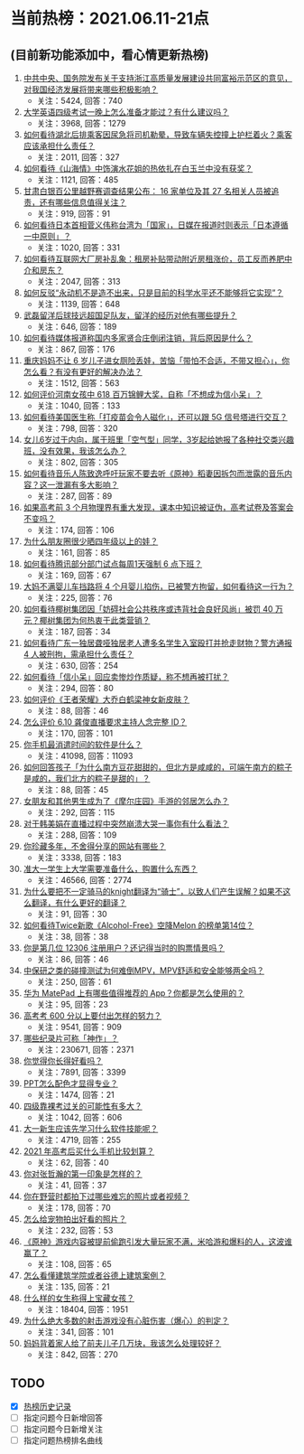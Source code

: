 # 当前热榜：2021.06.11-21点
## (目前新功能添加中，看心情更新热榜)
1. [中共中央、国务院发布关于支持浙江高质量发展建设共同富裕示范区的意见，对我国经济发展将带来哪些积极影响？](https://www.zhihu.com/question/464319522)
    * 关注：5424, 回答：740
2. [大学英语四级考试一晚上怎么准备才能过？有什么建议吗？](https://www.zhihu.com/question/360759673)
    * 关注：3968, 回答：1279
3. [如何看待湖北后排乘客因尿急将司机勒晕，导致车辆失控撞上护栏着火？乘客应该承担什么责任？](https://www.zhihu.com/question/463527409)
    * 关注：2011, 回答：327
4. [如何看待《山海情》中饰演水花姐的热依扎在白玉兰中没有获奖？](https://www.zhihu.com/question/464344108)
    * 关注：1121, 回答：485
5. [甘肃白银百公里越野赛调查结果公布： 16 家单位及其 27 名相关人员被追责，还有哪些信息值得关注？](https://www.zhihu.com/question/464487115)
    * 关注：919, 回答：91
6. [如何看待日本首相菅义伟称台湾为「国家」，日媒在报道时则表示「日本遵循一中原则」？](https://www.zhihu.com/question/464290695)
    * 关注：1020, 回答：331
7. [如何看待互联网大厂房补乱象：租房补贴带动附近房租涨价，员工反而养肥中介和房东？](https://www.zhihu.com/question/464358170)
    * 关注：2047, 回答：313
8. [如何反驳“永动机不是造不出来，只是目前的科学水平还不能够将它实现”？](https://www.zhihu.com/question/459256609)
    * 关注：1139, 回答：648
9. [武磊留洋后球技远超国足队友，留洋的经历对他有哪些提升？](https://www.zhihu.com/question/463808466)
    * 关注：646, 回答：189
10. [如何看待媒体报道称国内多家贤合庄倒闭注销，背后原因是什么？](https://www.zhihu.com/question/464128187)
    * 关注：867, 回答：176
11. [重庆妈妈不让 6 岁儿子进女厕险丢娃，苦恼「带怕不合适，不带又担心」，你怎么看？有没有更好的解决办法？](https://www.zhihu.com/question/463835106)
    * 关注：1512, 回答：563
12. [如何评价河南女孩中 618 百万锦鲤大奖，自称「不想成为信小呆」？](https://www.zhihu.com/question/464239351)
    * 关注：1040, 回答：133
13. [如何看待美国医生称「打疫苗会令人磁化」，还可以跟 5G 信号塔进行交互？](https://www.zhihu.com/question/464299413)
    * 关注：798, 回答：320
14. [女儿6岁过于内向，属于班里「空气型」同学，3岁起给她报了各种社交类兴趣班，没有效果，我该怎么办？](https://www.zhihu.com/question/464021053)
    * 关注：802, 回答：305
15. [如何看待音乐人陈致逸呼吁玩家不要去听《原神》稻妻因拆包而泄露的音乐内容？这一泄漏有多大影响？](https://www.zhihu.com/question/464281976)
    * 关注：287, 回答：89
16. [如果高考前 3 个月物理界有重大发现，课本中知识被证伪，高考试卷及答案会不变吗？](https://www.zhihu.com/question/463553981)
    * 关注：174, 回答：106
17. [为什么朋友圈很少晒四年级以上的娃？](https://www.zhihu.com/question/462953490)
    * 关注：161, 回答：85
18. [如何看待腾讯部分部门试点每周1天强制 6 点下班？](https://www.zhihu.com/question/464450515)
    * 关注：169, 回答：67
19. [大妈不满婴儿车挡路将 4 个月婴儿掐伤，已被警方拘留，如何看待这一行为？](https://www.zhihu.com/question/464404071)
    * 关注：225, 回答：76
20. [如何看待椰树集团因「妨碍社会公共秩序或违背社会良好风尚」被罚 40 万元？椰树集团为何热衷于此类营销？](https://www.zhihu.com/question/464473879)
    * 关注：187, 回答：34
21. [如何看待广东一独居聋哑独居老人遭多名学生入室殴打并抢走财物？警方通报 4 人被刑拘，需承担什么责任？](https://www.zhihu.com/question/464245440)
    * 关注：630, 回答：254
22. [如何看待「信小呆」回应卖惨炒作质疑，称不想再被打扰？](https://www.zhihu.com/question/463236322)
    * 关注：294, 回答：80
23. [如何评价《王者荣耀》大乔白鹤梁神女新皮肤？](https://www.zhihu.com/question/464267687)
    * 关注：88, 回答：46
24. [怎么评价 6.10 龚俊直播要求主持人念完整 ID？](https://www.zhihu.com/question/464365051)
    * 关注：170, 回答：101
25. [你手机最消遣时间的软件是什么？](https://www.zhihu.com/question/355195888)
    * 关注：41098, 回答：11093
26. [如何回答孩子「为什么南方豆花甜甜的，但北方是咸咸的，可端午南方的粽子是咸的，我们北方的粽子是甜的」？](https://www.zhihu.com/question/463726781)
    * 关注：88, 回答：45
27. [女朋友和其他男生成为了《摩尔庄园》手游的邻居怎么办？](https://www.zhihu.com/question/463203335)
    * 关注：292, 回答：115
28. [对于韩美娟在直播过程中突然崩溃大哭一事你有什么看法？](https://www.zhihu.com/question/463914779)
    * 关注：288, 回答：109
29. [你珍藏多年，不舍得分享的网站有哪些？](https://www.zhihu.com/question/387667065)
    * 关注：3338, 回答：183
30. [准大一学生上大学需要准备什么，购置什么东西？](https://www.zhihu.com/question/48207349)
    * 关注：46566, 回答：2774
31. [为什么要把不一定骑马的knight翻译为“骑士”，以致人们产生误解？如果不这么翻译，有什么更好的翻译？](https://www.zhihu.com/question/454202202)
    * 关注：91, 回答：30
32. [如何看待Twice新歌《Alcohol-Free》空降Melon 的榜单第14位？](https://www.zhihu.com/question/464114702)
    * 关注：38, 回答：38
33. [你是第几位 12306 注册用户？还记得当时的购票情景吗？](https://www.zhihu.com/question/464291082)
    * 关注：86, 回答：46
34. [中保研之类的碰撞测试为何难倒MPV，MPV舒适和安全能够两全吗？](https://www.zhihu.com/question/459111403)
    * 关注：250, 回答：61
35. [华为 MatePad 上有哪些值得推荐的 App？你都是怎么使用的？](https://www.zhihu.com/question/464395063)
    * 关注：95, 回答：23
36. [高考考 600 分以上要付出怎样的努力？](https://www.zhihu.com/question/332243873)
    * 关注：9541, 回答：909
37. [哪些纪录片可称「神作」？](https://www.zhihu.com/question/22613022)
    * 关注：230671, 回答：2371
38. [你觉得你长得好看吗？](https://www.zhihu.com/question/429414606)
    * 关注：7891, 回答：3399
39. [PPT怎么配色才显得专业？](https://www.zhihu.com/question/22054234)
    * 关注：1474, 回答：21
40. [四级靠裸考过关的可能性有多大？](https://www.zhihu.com/question/326748979)
    * 关注：1042, 回答：606
41. [大一新生应该先学习什么软件技能呢？](https://www.zhihu.com/question/407232850)
    * 关注：4719, 回答：255
42. [2021 年高考后买什么手机比较划算？](https://www.zhihu.com/question/463714731)
    * 关注：62, 回答：40
43. [你对张哲瀚的第一印象是怎样的？](https://www.zhihu.com/question/463848376)
    * 关注：41, 回答：37
44. [你在野营时都拍下过哪些难忘的照片或者视频？](https://www.zhihu.com/question/335209684)
    * 关注：178, 回答：70
45. [怎么给宠物拍出好看的照片？](https://www.zhihu.com/question/30849110)
    * 关注：232, 回答：53
46. [《原神》游戏内容被提前偷跑引发大量玩家不满，米哈游和爆料的人，这波谁赢了？](https://www.zhihu.com/question/463942834)
    * 关注：108, 回答：65
47. [怎么看懂建筑学院或者谷德上建筑案例？](https://www.zhihu.com/question/461555865)
    * 关注：135, 回答：21
48. [什么样的女生称得上宝藏女孩？](https://www.zhihu.com/question/315331056)
    * 关注：18404, 回答：1951
49. [为什么绝大多数的射击游戏没有心脏伤害（爆心）的判定？](https://www.zhihu.com/question/460567005)
    * 关注：341, 回答：101
50. [妈妈背着家人给了前夫儿子几万块，我该怎么处理较好？](https://www.zhihu.com/question/463949860)
    * 关注：842, 回答：270
## TODO
* [x] [热榜历史记录](hot_history/AllHot.md)
* [ ] 指定问题今日新增回答
* [ ] 指定问题今日新增关注
* [ ] 指定问题热榜排名曲线
